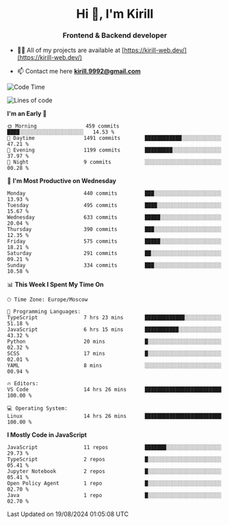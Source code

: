 <h1 align="center">Hi 👋, I'm Kirill</h1>
<h3 align="center">Frontend & Backend developer</h3>

- 👨‍💻 All of my projects are available at [https://kirill-web.dev/](https://kirill-web.dev/)

- 📫 Contact me here **kirill.9992@gmail.com**











<!--START_SECTION:waka-->
![Code Time](http://img.shields.io/badge/Code%20Time-1%2C939%20hrs%2043%20mins-blue)

![Lines of code](https://img.shields.io/badge/From%20Hello%20World%20I%27ve%20Written-3.9%20million%20lines%20of%20code-blue)

**I'm an Early 🐤** 

```text
🌞 Morning                459 commits         ████░░░░░░░░░░░░░░░░░░░░░   14.53 % 
🌆 Daytime                1491 commits        ████████████░░░░░░░░░░░░░   47.21 % 
🌃 Evening                1199 commits        █████████░░░░░░░░░░░░░░░░   37.97 % 
🌙 Night                  9 commits           ░░░░░░░░░░░░░░░░░░░░░░░░░   00.28 % 
```
📅 **I'm Most Productive on Wednesday** 

```text
Monday                   440 commits         ███░░░░░░░░░░░░░░░░░░░░░░   13.93 % 
Tuesday                  495 commits         ████░░░░░░░░░░░░░░░░░░░░░   15.67 % 
Wednesday                633 commits         █████░░░░░░░░░░░░░░░░░░░░   20.04 % 
Thursday                 390 commits         ███░░░░░░░░░░░░░░░░░░░░░░   12.35 % 
Friday                   575 commits         █████░░░░░░░░░░░░░░░░░░░░   18.21 % 
Saturday                 291 commits         ██░░░░░░░░░░░░░░░░░░░░░░░   09.21 % 
Sunday                   334 commits         ███░░░░░░░░░░░░░░░░░░░░░░   10.58 % 
```


📊 **This Week I Spent My Time On** 

```text
🕑︎ Time Zone: Europe/Moscow

💬 Programming Languages: 
TypeScript               7 hrs 23 mins       █████████████░░░░░░░░░░░░   51.18 % 
JavaScript               6 hrs 15 mins       ███████████░░░░░░░░░░░░░░   43.32 % 
Python                   20 mins             █░░░░░░░░░░░░░░░░░░░░░░░░   02.32 % 
SCSS                     17 mins             █░░░░░░░░░░░░░░░░░░░░░░░░   02.01 % 
YAML                     8 mins              ░░░░░░░░░░░░░░░░░░░░░░░░░   00.94 % 

🔥 Editors: 
VS Code                  14 hrs 26 mins      █████████████████████████   100.00 % 

💻 Operating System: 
Linux                    14 hrs 26 mins      █████████████████████████   100.00 % 
```

**I Mostly Code in JavaScript** 

```text
JavaScript               11 repos            ███████░░░░░░░░░░░░░░░░░░   29.73 % 
TypeScript               2 repos             █░░░░░░░░░░░░░░░░░░░░░░░░   05.41 % 
Jupyter Notebook         2 repos             █░░░░░░░░░░░░░░░░░░░░░░░░   05.41 % 
Open Policy Agent        1 repo              █░░░░░░░░░░░░░░░░░░░░░░░░   02.70 % 
Java                     1 repo              █░░░░░░░░░░░░░░░░░░░░░░░░   02.70 % 
```




 Last Updated on 19/08/2024 01:05:08 UTC
<!--END_SECTION:waka-->
